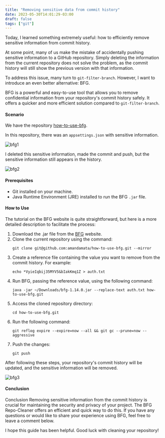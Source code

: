 ```yaml
---
title: "Removing sensitive data from commit history"
date: 2023-05-30T14:01:29-03:00
draft: false
tags: ["git"]
---
```


Today, I learned something extremely useful: how to efficiently remove sensitive information from commit history.

At some point, many of us make the mistake of accidentally pushing sensitive information to a GitHub repository. Simply deleting the information from the current repository does not solve the problem, as the commit history will still show the previous version with that information.

To address this issue, many turn to `git-filter-branch`. However, I want to introduce an even better alternative: BFG.

BFG is a powerful and easy-to-use tool that allows you to remove confidential information from your repository's commit history safely. It offers a quicker and more efficient solution compared to `git-filter-branch`.

#### Scenario

We have the repository [how-to-use-bfg](https://github.com/amandamata/how-to-use-bfg).

In this repository, there was an `appsettings.json` with sensitive information.

![bfg1](/img/bfg1.png)

I deleted this sensitive information, made the commit and push, but the sensitive information still appears in the history.

![bfg2](/img/bfg2.png)

#### Prerequisites

- Git installed on your machine.
- Java Runtime Environment (JRE) installed to run the BFG `.jar` file.

#### How to Use

The tutorial on the BFG website is quite straightforward, but here is a more detailed description to facilitate the process:

1. Download the .jar file from the [BFG](https://rtyley.github.io/bfg-repo-cleaner/) website.
2. Clone the current repository using the command:
	```
	git clone git@github.com:amandamata/how-to-use-bfg.git --mirror
	```
3. Create a reference file containing the value you want to remove from the commit history. For example:
	```
	echo *VyieIqbij35MYV5&bIakKmq1Z > auth.txt
	```
4. Run BFG, passing the reference value, using the following command:
	```
	java -jar ~/Downloads/bfg-1.14.0.jar --replace-text auth.txt how-to-use-bfg.git
	```
5. Access the cloned repository directory:
	```
	cd how-to-use-bfg.git
	```
6. Run the following command:
	```
	git reflog expire --expire=now --all && git gc --prune=now --aggressive
	```
7. Push the changes:
	```
	git push
	```

After following these steps, your repository's commit history will be updated, and the sensitive information will be removed.

![bfg3](/img/bfg3.png)

#### Conclusion

Conclusion
Removing sensitive information from the commit history is crucial for maintaining the security and privacy of your project. The BFG Repo-Cleaner offers an efficient and quick way to do this. If you have any questions or would like to share your experience using BFG, feel free to leave a comment below.

I hope this guide has been helpful. Good luck with cleaning your repository!
